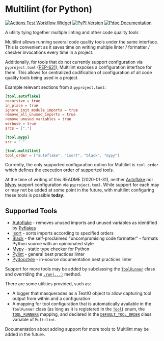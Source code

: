 # Multilint (for Python)

[![Actions Test Workflow Widget](https://github.com/gkze/multilint/workflows/ci/badge.svg)](https://github.com/gkze/multilint/actions?query=workflow%3Aci)
[![PyPI Version](https://img.shields.io/pypi/v/pymultilint)](https://pypi.org/project/pymultilint/)
[![Pdoc Documentation](https://img.shields.io/badge/pdoc-docs-green)](https://gkze.github.io/multilint/multilint.html)

A utility tying together multiple linting and other code quality tools

Multilint allows running several code quality tools under the same interface.
This is convenient as it saves time on writing multiple linter / formatter /
checker invocations every time in a project.

Additionally, for tools that do
not currently support configuration via `pyproject.toml`
([PEP-621](https://www.python.org/dev/peps/pep-0621/)), Multilint exposes a
configuration interface for them. This allows for centralized codification of
configuration of all code quality tools being used in a project.

Example relevant sections from a `pyproject.toml`:

```toml
[tool.autoflake]
recursive = true
in_place = true
ignore_init_module_imports = true
remove_all_unused_imports = true
remove_unused_variables = true
verbose = true
srcs = ["."]

[tool.mypy]
src = "."

[tool.multilint]
tool_order = ["autoflake", "isort", "black", "mypy"]
```

Currently, the only supported configuration option for Multilint is
`tool_order` which defines the execution order of supported tools.

At the time of writing of this README (2020-01-31), neither
[Autoflake](https://github.com/myint/autoflake/issues/59) nor
[Mypy](https://github.com/python/mypy/issues/5205https://github.com/python/mypy/issues/5205)
support configuration via `pyproject.toml`. While support for each may or may
not be added at some point in the future, with multilint configuring these tools
is possible **today**.

## Supported Tools

* [Autoflake](https://github.com/myint/autoflake) - removes unused imports and
  unused variables as identified by [Pyflakes](https://github.com/PyCQA/pyflakes)
* [Isort](https://pycqa.github.io/isort/) - sorts imports according to specified
  orders
* [Black](https://black.readthedocs.io/en/stable/) - the self-proclaimed
  "uncompromising code formatter" - formats Python source with an opinionated
  style
* [Mypy](http://mypy-lang.org) - static type checker for Python
* [Pylint](https://www.pylint.org) - general best practices linter
* [Pydocstyle](http://www.pydocstyle.org/en/stable/) - in-source documentation
  best practices linter

Support for more tools may be added by subclassing the
[`ToolRunner`](multilint.py#L127) class and overriding the
[`.run(...)`](multilint.py#L159) method.

There are some utilities provided, such as:

* A logger that masquerades as a TextIO object to allow capturing tool output
  from within and a configuration
* A mapping for tool configuration that is automatically available in the
  `ToolRunner` class (as long as it is registered in the
  [`Tool`](multilint.py#L47)) enum, the [`TOOL_RUNNERS`](multilint.py#L437)
  mapping, and declared in the [`DEFAULT_TOOL_ORDER`](multilint.py#L456) class
  variable of `Multilint`.

Documentation about adding support for more tools to Multilint may be added in
the future.
